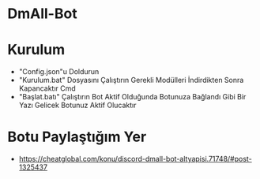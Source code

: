 # DmAll-Bot
# Kurulum
- "Config.json"u Doldurun
- "Kurulum.bat" Dosyasını Çalıştırın Gerekli Modülleri İndirdikten Sonra Kapancaktır Cmd
- "Başlat.batı" Çalıştırın Bot Aktif Olduğunda Botunuza Bağlandı Gibi Bir Yazı Gelicek Botunuz Aktif Olucaktır

# Botu Paylaştığım Yer
- https://cheatglobal.com/konu/discord-dmall-bot-altyapisi.71748/#post-1325437
